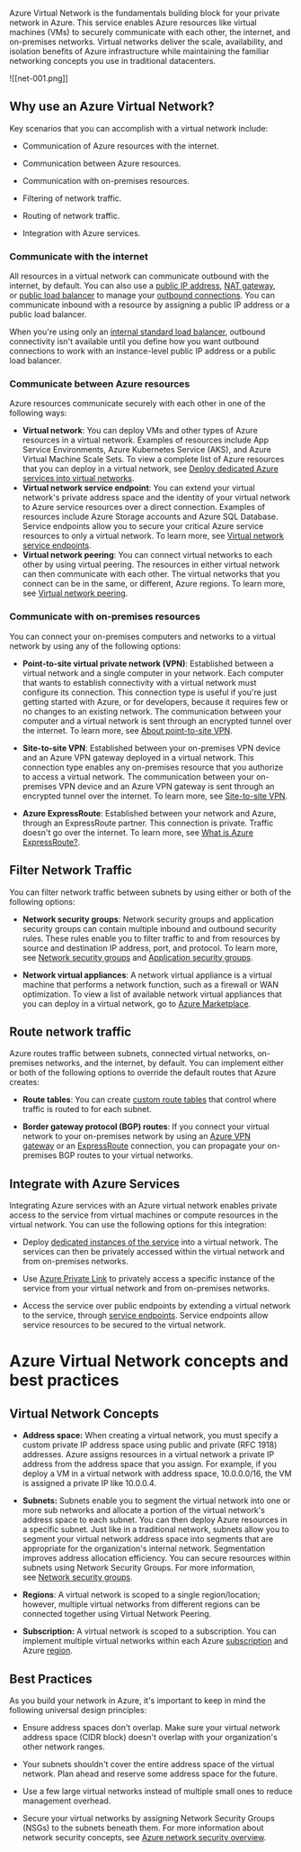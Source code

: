 Azure Virtual Network is the fundamentals building block for your private network in Azure. This service enables Azure resources like virtual machines (VMs) to securely communicate with each other, the internet, and on-premises networks. Virtual networks deliver the scale, availability, and isolation benefits of Azure infrastructure while maintaining the familiar networking concepts you use in traditional datacenters.

![[net-001.png]]

## Why use an Azure Virtual Network? 

Key scenarios that you can accomplish with a virtual network include:

- Communication of Azure resources with the internet.
    
- Communication between Azure resources.
    
- Communication with on-premises resources.
    
- Filtering of network traffic.
    
- Routing of network traffic.
    
- Integration with Azure services.

### Communicate with the internet

All resources in a virtual network can communicate outbound with the internet, by default. You can also use a [public IP address](https://learn.microsoft.com/en-us/azure/virtual-network/ip-services/virtual-network-public-ip-address), [NAT gateway](https://learn.microsoft.com/en-us/azure/nat-gateway/nat-overview), or [public load balancer](https://learn.microsoft.com/en-us/azure/load-balancer/load-balancer-overview) to manage your [outbound connections](https://learn.microsoft.com/en-us/azure/load-balancer/load-balancer-outbound-connections). You can communicate inbound with a resource by assigning a public IP address or a public load balancer.

When you're using only an [internal standard load balancer](https://learn.microsoft.com/en-us/azure/load-balancer/load-balancer-overview), outbound connectivity isn't available until you define how you want outbound connections to work with an instance-level public IP address or a public load balancer.

### Communicate between Azure resources

Azure resources communicate securely with each other in one of the following ways:

- **Virtual network**: You can deploy VMs and other types of Azure resources in a virtual network. Examples of resources include App Service Environments, Azure Kubernetes Service (AKS), and Azure Virtual Machine Scale Sets. To view a complete list of Azure resources that you can deploy in a virtual network, see [Deploy dedicated Azure services into virtual networks](https://learn.microsoft.com/en-us/azure/virtual-network/virtual-network-for-azure-services).
- **Virtual network service endpoint**: You can extend your virtual network's private address space and the identity of your virtual network to Azure service resources over a direct connection. Examples of resources include Azure Storage accounts and Azure SQL Database. Service endpoints allow you to secure your critical Azure service resources to only a virtual network. To learn more, see [Virtual network service endpoints](https://learn.microsoft.com/en-us/azure/virtual-network/virtual-network-service-endpoints-overview).
- **Virtual network peering**: You can connect virtual networks to each other by using virtual peering. The resources in either virtual network can then communicate with each other. The virtual networks that you connect can be in the same, or different, Azure regions. To learn more, see [Virtual network peering](https://learn.microsoft.com/en-us/azure/virtual-network/virtual-network-peering-overview).

### Communicate with on-premises resources

You can connect your on-premises computers and networks to a virtual network by using any of the following options:

- **Point-to-site virtual private network (VPN)**: Established between a virtual network and a single computer in your network. Each computer that wants to establish connectivity with a virtual network must configure its connection. This connection type is useful if you're just getting started with Azure, or for developers, because it requires few or no changes to an existing network. The communication between your computer and a virtual network is sent through an encrypted tunnel over the internet. To learn more, see [About point-to-site VPN](https://learn.microsoft.com/en-us/azure/vpn-gateway/point-to-site-about?toc=/azure/virtual-network/toc.json#).
    
- **Site-to-site VPN**: Established between your on-premises VPN device and an Azure VPN gateway deployed in a virtual network. This connection type enables any on-premises resource that you authorize to access a virtual network. The communication between your on-premises VPN device and an Azure VPN gateway is sent through an encrypted tunnel over the internet. To learn more, see [Site-to-site VPN](https://learn.microsoft.com/en-us/azure/vpn-gateway/design?toc=/azure/virtual-network/toc.json#s2smulti).
    
- **Azure ExpressRoute**: Established between your network and Azure, through an ExpressRoute partner. This connection is private. Traffic doesn't go over the internet. To learn more, see [What is Azure ExpressRoute?](https://learn.microsoft.com/en-us/azure/expressroute/expressroute-introduction?toc=/azure/virtual-network/toc.json).
## Filter Network Traffic

You can filter network traffic between subnets by using either or both of the following options:

- **Network security groups**: Network security groups and application security groups can contain multiple inbound and outbound security rules. These rules enable you to filter traffic to and from resources by source and destination IP address, port, and protocol. To learn more, see [Network security groups](https://learn.microsoft.com/en-us/azure/virtual-network/network-security-groups-overview) and [Application security groups](https://learn.microsoft.com/en-us/azure/virtual-network/application-security-groups).
    
- **Network virtual appliances**: A network virtual appliance is a virtual machine that performs a network function, such as a firewall or WAN optimization. To view a list of available network virtual appliances that you can deploy in a virtual network, go to [Azure Marketplace](https://azuremarketplace.microsoft.com/marketplace/apps/category/networking?page=1&subcategories=appliances).

## Route network traffic

Azure routes traffic between subnets, connected virtual networks, on-premises networks, and the internet, by default. You can implement either or both of the following options to override the default routes that Azure creates:

- **Route tables**: You can create [custom route tables](https://learn.microsoft.com/en-us/azure/virtual-network/virtual-networks-udr-overview#user-defined) that control where traffic is routed to for each subnet.
    
- **Border gateway protocol (BGP) routes**: If you connect your virtual network to your on-premises network by using an [Azure VPN gateway](https://learn.microsoft.com/en-us/azure/vpn-gateway/vpn-gateway-bgp-overview?toc=/azure/virtual-network/toc.json) or an [ExpressRoute](https://learn.microsoft.com/en-us/azure/expressroute/expressroute-routing?toc=/azure/virtual-network/toc.json#dynamic-route-exchange) connection, you can propagate your on-premises BGP routes to your virtual networks.

## Integrate with Azure Services

Integrating Azure services with an Azure virtual network enables private access to the service from virtual machines or compute resources in the virtual network. You can use the following options for this integration:

- Deploy [dedicated instances of the service](https://learn.microsoft.com/en-us/azure/virtual-network/virtual-network-for-azure-services) into a virtual network. The services can then be privately accessed within the virtual network and from on-premises networks.
    
- Use [Azure Private Link](https://learn.microsoft.com/en-us/azure/private-link/private-link-overview) to privately access a specific instance of the service from your virtual network and from on-premises networks.
    
- Access the service over public endpoints by extending a virtual network to the service, through [service endpoints](https://learn.microsoft.com/en-us/azure/virtual-network/virtual-network-service-endpoints-overview). Service endpoints allow service resources to be secured to the virtual network.

# Azure Virtual Network concepts and best practices

## Virtual Network Concepts

- **Address space:** When creating a virtual network, you must specify a custom private IP address space using public and private (RFC 1918) addresses. Azure assigns resources in a virtual network a private IP address from the address space that you assign. For example, if you deploy a VM in a virtual network with address space, 10.0.0.0/16, the VM is assigned a private IP like 10.0.0.4.
    
- **Subnets:** Subnets enable you to segment the virtual network into one or more sub networks and allocate a portion of the virtual network's address space to each subnet. You can then deploy Azure resources in a specific subnet. Just like in a traditional network, subnets allow you to segment your virtual network address space into segments that are appropriate for the organization's internal network. Segmentation improves address allocation efficiency. You can secure resources within subnets using Network Security Groups. For more information, see [Network security groups](https://learn.microsoft.com/en-us/azure/virtual-network/network-security-groups-overview).
    
- **Regions**: A virtual network is scoped to a single region/location; however, multiple virtual networks from different regions can be connected together using Virtual Network Peering.
    
- **Subscription:** A virtual network is scoped to a subscription. You can implement multiple virtual networks within each Azure [subscription](https://learn.microsoft.com/en-us/azure/azure-glossary-cloud-terminology?toc=/azure/virtual-network/toc.json#subscription) and Azure [region](https://learn.microsoft.com/en-us/azure/azure-glossary-cloud-terminology?toc=/azure/virtual-network/toc.json#region).

## Best Practices

As you build your network in Azure, it's important to keep in mind the following universal design principles:

- Ensure address spaces don't overlap. Make sure your virtual network address space (CIDR block) doesn't overlap with your organization's other network ranges.
    
- Your subnets shouldn't cover the entire address space of the virtual network. Plan ahead and reserve some address space for the future.
    
- Use a few large virtual networks instead of multiple small ones to reduce management overhead.
    
- Secure your virtual networks by assigning Network Security Groups (NSGs) to the subnets beneath them. For more information about network security concepts, see [Azure network security overview](https://learn.microsoft.com/en-us/azure/security/fundamentals/network-overview).

